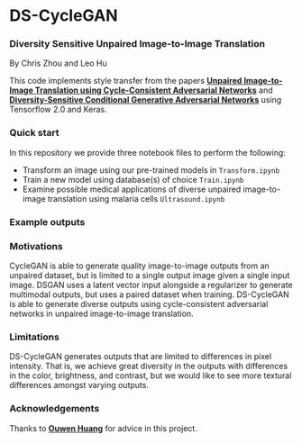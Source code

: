 # DS-CycleGAN
### Diversity Sensitive Unpaired Image-to-Image Translation
By Chris Zhou and Leo Hu

This code implements style transfer from the papers **[Unpaired Image-to-Image Translation using Cycle-Consistent Adversarial Networks](https://arxiv.org/abs/1703.10593)** and **[Diversity-Sensitive Conditional Generative Adversarial Networks](https://arxiv.org/abs/1901.09024)** using Tensorflow 2.0 and Keras.

### Quick start
In this repository we provide three notebook files to perform the following:
- Transform an image using our pre-trained models in `Transform.ipynb`
- Train a new model using database(s) of choice `Train.ipynb`
- Examine possible medical applications of diverse unpaired image-to-image translation using malaria cells `Ultrasound.ipynb`

### Example outputs


### Motivations
CycleGAN is able to generate quality image-to-image outputs from an unpaired dataset, but is limited to a single output image given a single input image.
DSGAN uses a latent vector input alongside a regularizer to generate multimodal outputs, but uses a paired dataset when training.
DS-CycleGAN is able to generate diverse outputs using cycle-consistent adversarial networks in unpaired image-to-image translation.

### Limitations
DS-CycleGAN generates outputs that are limited to differences in pixel intensity. That is, we achieve great diversity in the outputs with differences in the color, brightness, and contrast, but we would like to see more textural differences amongst varying outputs.

### Acknowledgements
Thanks to **[Ouwen Huang](https://github.com/Ouwen)** for advice in this project.